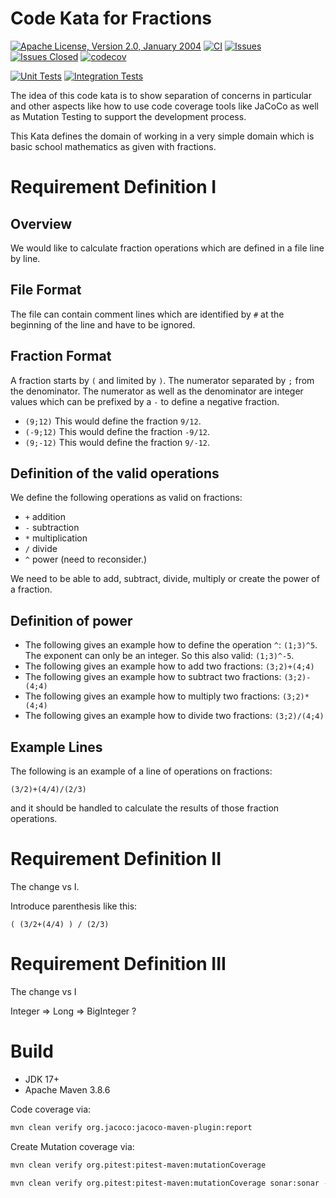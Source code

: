 <!---
 Licensed to the Apache Software Foundation (ASF) under one or more
 contributor license agreements.  See the NOTICE file distributed with
 this work for additional information regarding copyright ownership.
 The ASF licenses this file to You under the Apache License, Version 2.0
 (the "License"); you may not use this file except in compliance with
 the License.  You may obtain a copy of the License at

      http://www.apache.org/licenses/LICENSE-2.0

 Unless required by applicable law or agreed to in writing, software
 distributed under the License is distributed on an "AS IS" BASIS,
 WITHOUT WARRANTIES OR CONDITIONS OF ANY KIND, either express or implied.
 See the License for the specific language governing permissions and
 limitations under the License.
-->
# Code Kata for Fractions

[![Apache License, Version 2.0, January 2004](https://img.shields.io/github/license/apache/maven.svg?label=License)][license]
[![CI](https://github.com/khmarbaise/branch-protection/actions/workflows/ci.yml/badge.svg)](https://github.com/khmarbaise/branch-protection/actions/workflows/ci.yml)
[![Issues](https://img.shields.io/github/issues/khmarbaise/branch-protection)](https://github.com/khmarbaise/branch-protection/issues)
[![Issues Closed](https://img.shields.io/github/issues-closed/khmarbaise/branch-protection)](https://github.com/khmarbaise/branch-protection/issues?q=is%3Aissue+is%3Aclosed)
[![codecov](https://codecov.io/gh/khmarbaise/branch-protection/branch/master/graph/badge.svg?token=RULU3ULC3O)](https://codecov.io/gh/khmarbaise/branch-protection)

[![Unit Tests](https://gist.githubusercontent.com/khmarbaise/32a3c56ef9a10798e755e2c1e921ab85/raw/badge-unit-test.svg)](https://gist.githubusercontent.com/khmarbaise/32a3c56ef9a10798e755e2c1e921ab85/raw/badge-unit-test.svg)
[![Integration Tests](https://gist.githubusercontent.com/khmarbaise/87c4e60bdea4a6ad1c0d80682779784c/raw/badge-integration-test.svg)](https://gist.githubusercontent.com/khmarbaise/87c4e60bdea4a6ad1c0d80682779784c/raw/badge-integration-test.svg)

The idea of this code kata is to show separation of concerns in particular and other aspects
like how to use code coverage tools like JaCoCo as well as Mutation Testing to support the development
process.

This Kata defines the domain of working in a very simple domain which is basic school mathematics as
given with fractions.

# Requirement Definition I 

## Overview
We would like to calculate fraction operations which are defined in a file line by line.

## File Format

The file can contain comment lines which are identified
by `#` at the beginning of the line and have to be ignored.

## Fraction Format
A fraction starts by `(` and limited by `)`. The numerator separated by `;` from the denominator.
The numerator as well as the denominator are integer values which can be prefixed by a `-` to define
a negative fraction.

* `(9;12)` This would define the fraction `9/12`.
* `(-9;12)` This would define the fraction `-9/12`.
* `(9;-12)` This would define the fraction `9/-12`.

## Definition of the valid operations

We define the following operations as valid on fractions:

 * `+` addition
 * `-` subtraction
 * `*` multiplication
 * `/` divide
 * `^` power (need to reconsider.)

We need to be able to add, subtract, divide, multiply or create the power of a fraction.

## Definition of power

* The following gives an example how to define the operation `^`:
  `(1;3)^5`. The exponent can only be an integer. So this also valid: `(1;3)^-5`.
* The following gives an example how to add two fractions: `(3;2)+(4;4)`
* The following gives an example how to subtract two fractions: `(3;2)-(4;4)`
* The following gives an example how to multiply two fractions: `(3;2)*(4;4)`
* The following gives an example how to divide two fractions: `(3;2)/(4;4)`

## Example Lines
The following is an example of a line of operations on fractions:
```
(3/2)+(4/4)/(2/3)
``` 

and it should be handled to calculate the results of those
fraction operations.


# Requirement Definition II

The change vs I.

Introduce parenthesis like this:
```
( (3/2+(4/4) ) / (2/3)
``` 

# Requirement Definition III

The change vs I

Integer => Long => BigInteger ?

# Build

* JDK 17+
* Apache Maven 3.8.6

Code coverage via:
```bash
mvn clean verify org.jacoco:jacoco-maven-plugin:report
```
Create Mutation coverage via:
```bash
mvn clean verify org.pitest:pitest-maven:mutationCoverage
```

```bash
mvn clean verify org.pitest:pitest-maven:mutationCoverage sonar:sonar -Dsonar.login=<TOKEN> -Dsonar.host.url=<SONAR_HOST>
```

[license]: https://www.apache.org/licenses/LICENSE-2.0
